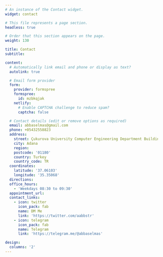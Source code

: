 ```yaml
---
# An instance of the Contact widget.
widget: contact

# This file represents a page section.
headless: true

# Order that this section appears on the page.
weight: 130

title: Contact
subtitle:

content:
  # Automatically link email and phone or display as text?
  autolink: true

  # Email form provider
  form:
    provider: formspree
    formspree:
      id: mzbkqjak
    netlify:
      # Enable CAPTCHA challenge to reduce spam?
      captcha: false

  # Contact details (edit or remove options as required)
  email: abbaselmas@gmail.com
  phone: +05432558823
  address:
    street: Çukurova University Computer Engineering Department Building Room 111
    city: Adana
    region: 
    postcode: '01180'
    country: Turkey
    country_code: TR
  coordinates:
    latitude: '37.06103'
    longitude: '35.35068'
  directions:
  office_hours:
    - 'Weekdays 08:30 to 09:30'
  appointment_url:
  contact_links:
    - icon: twitter
      icon_pack: fab
      name: DM Me
      link: 'https://twitter.com/aabbstr'
    - icon: telegram
      icon_pack: fab
      name: Telegram
      link: 'https://telegram.me/@abbaselmas'

design:
  columns: '2'
---
```

